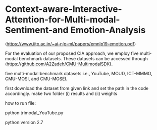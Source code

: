 # Context-aware-Interactive-Attention-for-Multi-modal-Sentiment-and Emotion-Analysis 
(https://www.iitp.ac.in/~ai-nlp-ml/papers/emnlp19-emotion.pdf)

For the evaluation of our proposed CIA approach, we employ five multi-modal benchmark datasets. These datasets can be accessed through (https://github.com/A2Zadeh/CMU-MultimodalSDK).

five multi-modal benchmark datasets i.e., YouTube, MOUD, ICT-MMMO, CMU-MOSI, and CMU-MOSEI.

first download the dataset from given link and set the path in the code accordingly.
make two folder (i) results and (ii) weights

how to run file:

python trimodal_YouTube.py

python version 2.7
